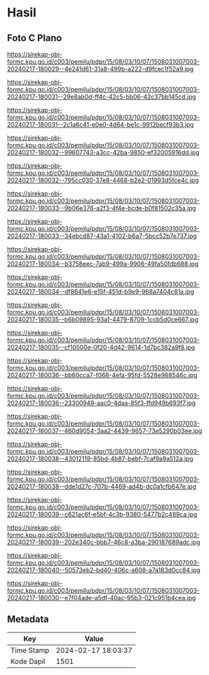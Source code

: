 # Hasil

## Foto C Plano

https://sirekap-obj-formc.kpu.go.id/c003/pemilu/pdpr/15/08/03/10/07/1508031007003-20240217-180029--4e241d61-31a8-499b-a222-d9fcec1f52a9.jpg

https://sirekap-obj-formc.kpu.go.id/c003/pemilu/pdpr/15/08/03/10/07/1508031007003-20240217-180031--29e8ab0d-ff4c-42c5-bb06-42c37bb145cd.jpg

https://sirekap-obj-formc.kpu.go.id/c003/pemilu/pdpr/15/08/03/10/07/1508031007003-20240217-180031--2c1a6c41-e0e0-4d64-be1c-9912becf93b3.jpg

https://sirekap-obj-formc.kpu.go.id/c003/pemilu/pdpr/15/08/03/10/07/1508031007003-20240217-180032--99607743-a3cc-42ba-9850-ef32005916dd.jpg

https://sirekap-obj-formc.kpu.go.id/c003/pemilu/pdpr/15/08/03/10/07/1508031007003-20240217-180032--795cc030-37e8-4468-b2e2-01993d5fce4c.jpg

https://sirekap-obj-formc.kpu.go.id/c003/pemilu/pdpr/15/08/03/10/07/1508031007003-20240217-180033--9b06e376-a2f3-4f4e-bcde-b0f81502c35a.jpg

https://sirekap-obj-formc.kpu.go.id/c003/pemilu/pdpr/15/08/03/10/07/1508031007003-20240217-180033--34ebcd87-43a1-4102-b6a7-5bcc52b7e737.jpg

https://sirekap-obj-formc.kpu.go.id/c003/pemilu/pdpr/15/08/03/10/07/1508031007003-20240217-180034--b3758eec-7ab9-499a-9906-49fa50fdb688.jpg

https://sirekap-obj-formc.kpu.go.id/c003/pemilu/pdpr/15/08/03/10/07/1508031007003-20240217-180034--df8641e6-e15f-451d-b9e9-968a7404c81a.jpg

https://sirekap-obj-formc.kpu.go.id/c003/pemilu/pdpr/15/08/03/10/07/1508031007003-20240217-180035--b6b09895-93a1-4479-8709-1ccb5d0ce667.jpg

https://sirekap-obj-formc.kpu.go.id/c003/pemilu/pdpr/15/08/03/10/07/1508031007003-20240217-180035--cf10500e-0f20-4d42-9614-1d7bc382a9f8.jpg

https://sirekap-obj-formc.kpu.go.id/c003/pemilu/pdpr/15/08/03/10/07/1508031007003-20240217-180036--bb60cca7-f068-4efa-95fd-5528e988546c.jpg

https://sirekap-obj-formc.kpu.go.id/c003/pemilu/pdpr/15/08/03/10/07/1508031007003-20240217-180036--23300949-aac0-4daa-85f3-ffd949b693f7.jpg

https://sirekap-obj-formc.kpu.go.id/c003/pemilu/pdpr/15/08/03/10/07/1508031007003-20240217-180037--460d9054-3aa2-4439-9657-73e5290b03ee.jpg

https://sirekap-obj-formc.kpu.go.id/c003/pemilu/pdpr/15/08/03/10/07/1508031007003-20240217-180038--43012119-85bd-4b87-bebf-7caf9a9a512a.jpg

https://sirekap-obj-formc.kpu.go.id/c003/pemilu/pdpr/15/08/03/10/07/1508031007003-20240217-180038--dde1d27c-707b-4469-ad4b-dc0a1cfb647e.jpg

https://sirekap-obj-formc.kpu.go.id/c003/pemilu/pdpr/15/08/03/10/07/1508031007003-20240217-180039--c621ac6f-e5bf-4c3b-9380-5477b2c489ca.jpg

https://sirekap-obj-formc.kpu.go.id/c003/pemilu/pdpr/15/08/03/10/07/1508031007003-20240217-180039--202e340c-bbb7-46c8-a3ba-290187689adc.jpg

https://sirekap-obj-formc.kpu.go.id/c003/pemilu/pdpr/15/08/03/10/07/1508031007003-20240217-180040--50573eb2-bd40-406c-a608-a7a183d0cc84.jpg

https://sirekap-obj-formc.kpu.go.id/c003/pemilu/pdpr/15/08/03/10/07/1508031007003-20240217-180030--e7f04ade-a5df-40ac-95b3-021c951b4cea.jpg


## Metadata

| Key        | Value               |
| ---------- | ------------------- |
| Time Stamp | 2024-02-17 18:03:37 |
| Kode Dapil | 1501                |



